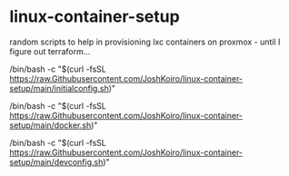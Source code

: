 # linux-container-setup
random scripts to help in provisioning lxc containers on proxmox - until I figure out terraform...

/bin/bash -c "$(curl -fsSL https://raw.Githubusercontent.com/JoshKoiro/linux-container-setup/main/initialconfig.sh)"

/bin/bash -c "$(curl -fsSL https://raw.Githubusercontent.com/JoshKoiro/linux-container-setup/main/docker.sh)"

/bin/bash -c "$(curl -fsSL https://raw.Githubusercontent.com/JoshKoiro/linux-container-setup/main/devconfig.sh)"
